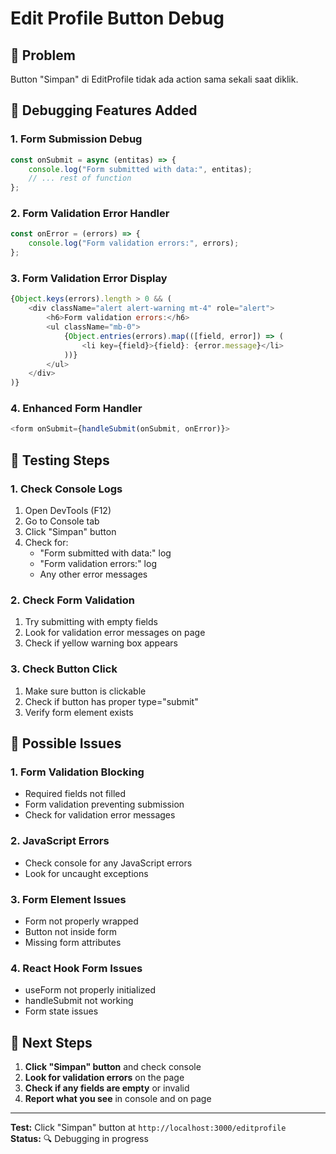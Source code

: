 # Edit Profile Button Debug

## 🐛 **Problem**
Button "Simpan" di EditProfile tidak ada action sama sekali saat diklik.

## 🔧 **Debugging Features Added**

### **1. Form Submission Debug**
```javascript
const onSubmit = async (entitas) => {
    console.log("Form submitted with data:", entitas);
    // ... rest of function
};
```

### **2. Form Validation Error Handler**
```javascript
const onError = (errors) => {
    console.log("Form validation errors:", errors);
};
```

### **3. Form Validation Error Display**
```javascript
{Object.keys(errors).length > 0 && (
    <div className="alert alert-warning mt-4" role="alert">
        <h6>Form validation errors:</h6>
        <ul className="mb-0">
            {Object.entries(errors).map(([field, error]) => (
                <li key={field}>{field}: {error.message}</li>
            ))}
        </ul>
    </div>
)}
```

### **4. Enhanced Form Handler**
```javascript
<form onSubmit={handleSubmit(onSubmit, onError)}>
```

## 🧪 **Testing Steps**

### **1. Check Console Logs**
1. Open DevTools (F12)
2. Go to Console tab
3. Click "Simpan" button
4. Check for:
   - "Form submitted with data:" log
   - "Form validation errors:" log
   - Any other error messages

### **2. Check Form Validation**
1. Try submitting with empty fields
2. Look for validation error messages on page
3. Check if yellow warning box appears

### **3. Check Button Click**
1. Make sure button is clickable
2. Check if button has proper type="submit"
3. Verify form element exists

## 🎯 **Possible Issues**

### **1. Form Validation Blocking**
- Required fields not filled
- Form validation preventing submission
- Check for validation error messages

### **2. JavaScript Errors**
- Check console for any JavaScript errors
- Look for uncaught exceptions

### **3. Form Element Issues**
- Form not properly wrapped
- Button not inside form
- Missing form attributes

### **4. React Hook Form Issues**
- useForm not properly initialized
- handleSubmit not working
- Form state issues

## 🚀 **Next Steps**

1. **Click "Simpan" button** and check console
2. **Look for validation errors** on the page
3. **Check if any fields are empty** or invalid
4. **Report what you see** in console and on page

---

**Test:** Click "Simpan" button at `http://localhost:3000/editprofile`  
**Status:** 🔍 Debugging in progress
